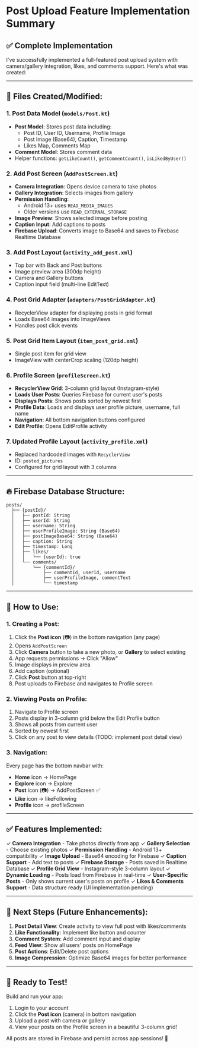 # Post Upload Feature Implementation Summary

## ✅ Complete Implementation

I've successfully implemented a full-featured post upload system with camera/gallery integration, likes, and comments support. Here's what was created:

---

## 📁 **Files Created/Modified:**

### **1. Post Data Model** (`models/Post.kt`)
- **Post Model**: Stores post data including:
  - Post ID, User ID, Username, Profile Image
  - Post Image (Base64), Caption, Timestamp
  - Likes Map, Comments Map
- **Comment Model**: Stores comment data
- Helper functions: `getLikeCount()`, `getCommentCount()`, `isLikedByUser()`

### **2. Add Post Screen** (`AddPostScreen.kt`)
- **Camera Integration**: Opens device camera to take photos
- **Gallery Integration**: Selects images from gallery
- **Permission Handling**: 
  - Android 13+ uses `READ_MEDIA_IMAGES`
  - Older versions use `READ_EXTERNAL_STORAGE`
- **Image Preview**: Shows selected image before posting
- **Caption Input**: Add captions to posts
- **Firebase Upload**: Converts image to Base64 and saves to Firebase Realtime Database

### **3. Add Post Layout** (`activity_add_post.xml`)
- Top bar with Back and Post buttons
- Image preview area (300dp height)
- Camera and Gallery buttons
- Caption input field (multi-line EditText)

### **4. Post Grid Adapter** (`adapters/PostGridAdapter.kt`)
- RecyclerView adapter for displaying posts in grid format
- Loads Base64 images into ImageViews
- Handles post click events

### **5. Post Grid Item Layout** (`item_post_grid.xml`)
- Single post item for grid view
- ImageView with centerCrop scaling (120dp height)

### **6. Profile Screen** (`profileScreen.kt`)
- **RecyclerView Grid**: 3-column grid layout (Instagram-style)
- **Loads User Posts**: Queries Firebase for current user's posts
- **Displays Posts**: Shows posts sorted by newest first
- **Profile Data**: Loads and displays user profile picture, username, full name
- **Navigation**: All bottom navigation buttons configured
- **Edit Profile**: Opens EditProfile activity

### **7. Updated Profile Layout** (`activity_profile.xml`)
- Replaced hardcoded images with `RecyclerView`
- ID: `posted_pictures`
- Configured for grid layout with 3 columns

---

## 🔥 **Firebase Database Structure:**

```
posts/
  ├── {postId}/
  │   ├── postId: String
  │   ├── userId: String
  │   ├── username: String
  │   ├── userProfileImage: String (Base64)
  │   ├── postImageBase64: String (Base64)
  │   ├── caption: String
  │   ├── timestamp: Long
  │   ├── likes/
  │   │   └── {userId}: true
  │   └── comments/
  │       └── {commentId}/
  │           ├── commentId, userId, username
  │           ├── userProfileImage, commentText
  │           └── timestamp
```

---

## 📱 **How to Use:**

### **1. Creating a Post:**
1. Click the **Post icon** (📷) in the bottom navigation (any page)
2. Opens `AddPostScreen`
3. Click **Camera** button to take a new photo, or **Gallery** to select existing
4. App requests permissions → Click "Allow"
5. Image displays in preview area
6. Add caption (optional)
7. Click **Post** button at top-right
8. Post uploads to Firebase and navigates to Profile screen

### **2. Viewing Posts on Profile:**
1. Navigate to Profile screen
2. Posts display in 3-column grid below the Edit Profile button
3. Shows all posts from current user
4. Sorted by newest first
5. Click on any post to view details (TODO: implement post detail view)

### **3. Navigation:**
Every page has the bottom navbar with:
- **Home** icon → HomePage
- **Explore** icon → Explore
- **Post** icon (📷) → AddPostScreen ✅
- **Like** icon → likeFollowing
- **Profile** icon → profileScreen

---

## ✅ **Features Implemented:**

✓ **Camera Integration** - Take photos directly from app
✓ **Gallery Selection** - Choose existing photos
✓ **Permission Handling** - Android 13+ compatibility
✓ **Image Upload** - Base64 encoding for Firebase
✓ **Caption Support** - Add text to posts
✓ **Firebase Storage** - Posts saved in Realtime Database
✓ **Profile Grid View** - Instagram-style 3-column layout
✓ **Dynamic Loading** - Posts load from Firebase in real-time
✓ **User-Specific Posts** - Only shows current user's posts on profile
✓ **Likes & Comments Support** - Data structure ready (UI implementation pending)

---

## 🎯 **Next Steps (Future Enhancements):**

1. **Post Detail View**: Create activity to view full post with likes/comments
2. **Like Functionality**: Implement like button and counter
3. **Comment System**: Add comment input and display
4. **Feed View**: Show all users' posts on HomePage
5. **Post Actions**: Edit/Delete post options
6. **Image Compression**: Optimize Base64 images for better performance

---

## 🚀 **Ready to Test!**

Build and run your app:
1. Login to your account
2. Click the **Post icon** (camera) in bottom navigation
3. Upload a post with camera or gallery
4. View your posts on the Profile screen in a beautiful 3-column grid!

All posts are stored in Firebase and persist across app sessions! 🎉

